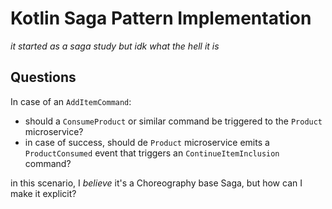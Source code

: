 # Kotlin Saga Pattern Implementation

_it started as a saga study but idk what the hell it is_

## Questions

In case of an `AddItemCommand`:

- should a `ConsumeProduct` or similar command be triggered to the `Product` microservice?
- in case of success, should de `Product` microservice emits a `ProductConsumed` event that triggers
  an `ContinueItemInclusion` command?

in this scenario, I _believe_ it's a Choreography base Saga, but how can I make it explicit?
